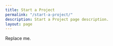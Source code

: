 ```yaml
---
title: Start a Project
permalink: "/start-a-project/"
description: Start a Project page description.
layout: page
---
```


Replace me.
